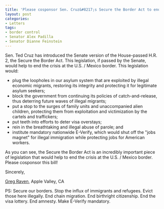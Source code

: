 ```yaml
---
title: 'Please cosponsor Sen. Cruz&#8217;s Secure the Border Act to end the border crisis!'
layout: post
categories:
- Letters
tags:
- border control
- Senator Alex Padilla
- Senator Dianne Feinstein
---
```


Sen. Ted Cruz has introduced the Senate version of the House-passed H.R. 2, the Secure the Border Act. This legislation, if passed by the Senate, would help to end the crisis at the U.S. / Mexico border. This legislation would:

- plug the loopholes in our asylum system that are exploited by illegal economic migrants, restoring its integrity and protecting it for legitimate asylum seekers;
- block the government from continuing its policies of catch-and-release, thus deterring future waves of illegal migrants;
- put a stop to the surges of family units and unaccompanied alien children, protecting them from exploitation and victimization by the cartels and traffickers;
- put teeth into efforts to deter visa overstays;
- rein in the breathtaking and illegal abuse of parole; and
- institute mandatory nationwide E-Verify, which would shut off the "jobs magnet" for illegal immigration while protecting jobs for American workers.

As you can see, the Secure the Border Act is an incredibly important piece of legislation that would help to end the crisis at the U.S. / Mexico border. Please cosponsor this bill!

Sincerely,

[Greg Raven](https://www.gregraven.org/), Apple Valley, CA

PS: Secure our borders. Stop the influx of immigrants and refugees. Evict those here illegally. End chain migration. End birthright citizenship. End the visa lottery. End amnesty. Make E-Verify mandatory.